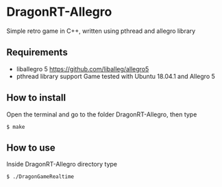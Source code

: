 # DragonRT-Allegro
Simple retro game in C++, written using pthread and allegro library


## Requirements

* liballegro 5 https://github.com/liballeg/allegro5
* pthread library support
Game tested with Ubuntu 18.04.1 and Allegro 5

## How to install

Open the terminal and go to the folder DragonRT-Allegro, then type

	$ make
	
## How to use

Inside DragonRT-Allegro directory type
	
	$ ./DragonGameRealtime

